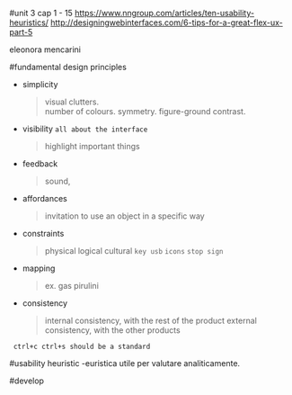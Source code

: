 #unit 3
cap 1 - 15
https://www.nngroup.com/articles/ten-usability-heuristics/
http://designingwebinterfaces.com/6-tips-for-a-great-flex-ux-part-5

eleonora mencarini

#fundamental design principles
- simplicity 
	> visual clutters.	
	> number of colours.
	> symmetry.
	> figure-ground contrast.

- visibility `all about the interface`
	> highlight important things

- feedback
	> sound,

- affordances
	> invitation to use an object in a specific way

- constraints
	> physical
	> logical
	> cultural
`key usb` `icons` `stop sign`

- mapping
	> ex. gas pirulini

- consistency
	> internal consistency, with the rest of the product
	> external consistency, with the other products

` ctrl+c ctrl+s should be a standard`



#usability heuristic
	-euristica utile per valutare analiticamente.

#develop
